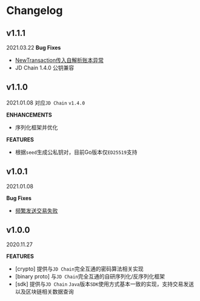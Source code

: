 # Changelog

## v1.1.1
2021.03.22
**Bug Fixes**
* [NewTransaction传入自解析账本异常](https://github.com/blockchain-jd-com/framework-go/issues/5)
* JD Chain 1.4.0 公钥兼容

## v1.1.0
2021.01.08
对应`JD Chain` `v1.4.0` 

**ENHANCEMENTS**
* 序列化框架并优化

**FEATURES**
* 根据`seed`生成公私钥对，目前Go版本仅`ED25519`支持

## v1.0.1
2021.01.08

**Bug Fixes**
* [频繁发送交易失败](https://github.com/blockchain-jd-com/framework-go/issues/3)

## v1.0.0
2020.11.27

**FEATURES**
* [crypto] 提供与`JD Chain`完全互通的密码算法相关实现
* [binary proto] 与`JD Chain`完全互通的自研序列化/反序列化框架
* [sdk] 提供与`JD Chain` `Java`版本`SDK`使用方式基本一致的实现，支持交易发送以及区块链相关数据查询
